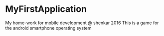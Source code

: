 # MyFirstApplication
My home-work for mobile development @ shenkar 2016
This is a game for the android smartphone operating system
